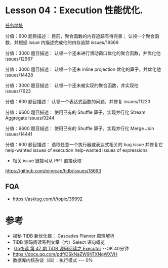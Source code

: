 

# Lesson 04：Execution 性能优化.

[任务地址](https://github.com/pingcap/tidb/issues?q=is%3Aopen+is%3Aissue+label%3Ahigh-performance+label%3Asig%2Fexecution)

分值：600
题目描述：
目前，聚合函数的内存追踪有待完善；
认领一个聚合函数，并根据 issue 内描述完成他的内存追踪 issues/19369


分值：3000
题目描述：
	认领一个还未进行滑动窗口优化的聚合函数，并优化他 issues/12967 


分值：3000
题目描述：
	认领一个还未 inline projection 优化的算子，并优化他 issues/14428 


分值：3000
题目描述：
	认领一个还未被实现的聚合函数，并实现他 issues/7623 


分值：600
题目描述：
认领一个表达式函数的问题，并修复 issues/11223


分值：6600
题目描述：
	使用已有的 Shuffle 算子，实现并行化 Stream Aggregate  issues/9244


分值：6600
题目描述：
	使用已有的 Shuffle 算子，实现并行化 Merge Join issues/14441 


分值：600
题目描述：
选取任意一个执行器或表达式相关的 bug issue 并修复它
help-wanted issues of execution
help-wanted issues of expressions

* 相关 issue 链接可从 PPT 直接获取


https://github.com/pingcap/tidb/issues/18693




## FQA
- https://asktug.com/t/topic/36992




# 参考
- 揭秘 TiDB 新优化器： Cascades Planner 原理解析
- TiDB 源码阅读系列文章（六）Select 语句概览
- ​	[Go夜读 第 47 期 TiDB 源码阅读之 Executor](https://www.bilibili.com/video/av55403428/) --OK 40分钟
- https://docs.qq.com/pdf/DSkNaZW9hTXNqWXVH 
- 数据库内核杂谈（四）：执行模式 --- 0% 
